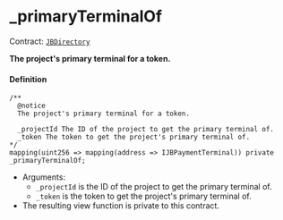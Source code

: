 # _primaryTerminalOf

Contract: [`JBDirectory`](/protocol/api/contracts/jbdirectory/README.md)‌

**The project's primary terminal for a token.**

#### Definition

```
/** 
  @notice 
  The project's primary terminal for a token.

  _projectId The ID of the project to get the primary terminal of.
  _token The token to get the project's primary terminal of.
*/
mapping(uint256 => mapping(address => IJBPaymentTerminal)) private _primaryTerminalOf;
```

* Arguments:
  * `_projectId` is the ID of the project to get the primary terminal of.
  * `_token` is the token to get the project's primary terminal of.
* The resulting view function is private to this contract.
